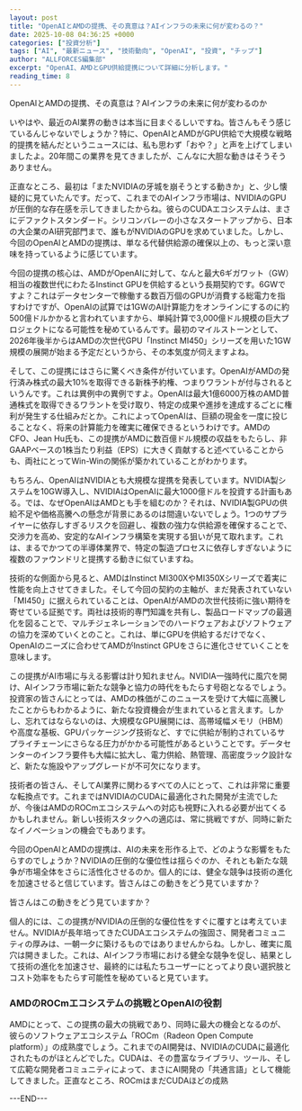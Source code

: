 ```yaml
---
layout: post
title: "OpenAIとAMDの提携、その真意は？AIインフラの未来に何が変わるの？"
date: 2025-10-08 04:36:25 +0000
categories: ["投資分析"]
tags: ["AI", "最新ニュース", "技術動向", "OpenAI", "投資", "チップ"]
author: "ALLFORCES編集部"
excerpt: "OpenAI、AMDとGPU供給提携について詳細に分析します。"
reading_time: 8
---
```


OpenAIとAMDの提携、その真意は？AIインフラの未来に何が変わるのか

いやはや、最近のAI業界の動きは本当に目まぐるしいですね。皆さんもそう感じているんじゃないでしょうか？特に、OpenAIとAMDがGPU供給で大規模な戦略的提携を結んだというニュースには、私も思わず「おや？」と声を上げてしまいましたよ。20年間この業界を見てきましたが、こんなに大胆な動きはそうそうありません。

正直なところ、最初は「またNVIDIAの牙城を崩そうとする動きか」と、少し懐疑的に見ていたんです。だって、これまでのAIインフラ市場は、NVIDIAのGPUが圧倒的な存在感を示してきましたからね。彼らのCUDAエコシステムは、まさにデファクトスタンダード。シリコンバレーの小さなスタートアップから、日本の大企業のAI研究部門まで、誰もがNVIDIAのGPUを求めていました。しかし、今回のOpenAIとAMDの提携は、単なる代替供給源の確保以上の、もっと深い意味を持っているように感じています。

今回の提携の核心は、AMDがOpenAIに対して、なんと最大6ギガワット（GW）相当の複数世代にわたるInstinct GPUを供給するという長期契約です。6GWですよ？これはデータセンターで稼働する数百万個のGPUが消費する総電力を指すわけですが、OpenAIの試算では1GWのAI計算能力をオンラインにするのに約500億ドルかかると言われていますから、単純計算で3,000億ドル規模の巨大プロジェクトになる可能性を秘めているんです。最初のマイルストーンとして、2026年後半からはAMDの次世代GPU「Instinct MI450」シリーズを用いた1GW規模の展開が始まる予定だというから、その本気度が伺えますよね。

そして、この提携にはさらに驚くべき条件が付いています。OpenAIがAMDの発行済み株式の最大10%を取得できる新株予約権、つまりワラントが付与されるというんです。これは異例中の異例ですよ。OpenAIは最大1億6000万株のAMD普通株式を取得できるワラントを受け取り、特定の成果や進捗を達成するごとに権利が発生する仕組みだとか。これによってOpenAIは、巨額の現金を一度に投じることなく、将来の計算能力を確実に確保できるというわけです。AMDのCFO、Jean Hu氏も、この提携がAMDに数百億ドル規模の収益をもたらし、非GAAPベースの1株当たり利益（EPS）に大きく貢献すると述べていることからも、両社にとってWin-Winの関係が築かれていることがわかります。

もちろん、OpenAIはNVIDIAとも大規模な提携を発表しています。NVIDIA製システムを10GW導入し、NVIDIAはOpenAIに最大1000億ドルを投資する計画もある。では、なぜOpenAIはAMDとも手を組むのか？それは、NVIDIA製GPUの供給不足や価格高騰への懸念が背景にあるのは間違いないでしょう。1つのサプライヤーに依存しすぎるリスクを回避し、複数の強力な供給源を確保することで、交渉力を高め、安定的なAIインフラ構築を実現する狙いが見て取れます。これは、まるでかつての半導体業界で、特定の製造プロセスに依存しすぎないように複数のファウンドリと提携する動きに似ていますね。

技術的な側面から見ると、AMDはInstinct MI300XやMI350Xシリーズで着実に性能を向上させてきました。そして今回の契約の主軸が、まだ発表されていない「MI450」に据えられていることは、OpenAIがAMDの次世代技術に強い期待を寄せている証拠です。両社は技術的専門知識を共有し、製品ロードマップの最適化を図ることで、マルチジェネレーションでのハードウェアおよびソフトウェアの協力を深めていくとのこと。これは、単にGPUを供給するだけでなく、OpenAIのニーズに合わせてAMDがInstinct GPUをさらに進化させていくことを意味します。

この提携がAI市場に与える影響は計り知れません。NVIDIA一強時代に風穴を開け、AIインフラ市場に新たな競争と協力の時代をもたらす号砲となるでしょう。投資家の皆さんにとっては、AMDの株価がこのニュースを受けて大幅に高騰したことからもわかるように、新たな投資機会が生まれていると言えます。しかし、忘れてはならないのは、大規模なGPU展開には、高帯域幅メモリ（HBM）や高度な基板、GPUパッケージング技術など、すでに供給が制約されているサプライチェーンにさらなる圧力がかかる可能性があるということです。データセンターのインフラ要件も大幅に拡大し、電力供給、熱管理、高密度ラック設計など、新たな施設やアップグレードが不可欠になります。

技術者の皆さん、そしてAI業界に関わるすべての人にとって、これは非常に重要な転換点です。これまではNVIDIAのCUDAに最適化された開発が主流でしたが、今後はAMDのROCmエコシステムへの対応も視野に入れる必要が出てくるかもしれません。新しい技術スタックへの適応は、常に挑戦ですが、同時に新たなイノベーションの機会でもあります。

今回のOpenAIとAMDの提携は、AIの未来を形作る上で、どのような影響をもたらすのでしょうか？NVIDIAの圧倒的な優位性は揺らぐのか、それとも新たな競争が市場全体をさらに活性化させるのか。個人的には、健全な競争は技術の進化を加速させると信じています。皆さんはこの動きをどう見ていますか？

皆さんはこの動きをどう見ていますか？

個人的には、この提携がNVIDIAの圧倒的な優位性をすぐに覆すとは考えていません。NVIDIAが長年培ってきたCUDAエコシステムの強固さ、開発者コミュニティの厚みは、一朝一夕に築けるものではありませんからね。しかし、確実に風穴は開きました。これは、AIインフラ市場における健全な競争を促し、結果として技術の進化を加速させ、最終的には私たちユーザーにとってより良い選択肢とコスト効率をもたらす可能性を秘めていると見ています。

### AMDのROCmエコシステムの挑戦とOpenAIの役割

AMDにとって、この提携の最大の挑戦であり、同時に最大の機会となるのが、彼らのソフトウェアエコシステム「ROCm（Radeon Open Compute platform）」の成熟度でしょう。これまでのAI開発は、NVIDIAのCUDAに最適化されたものがほとんどでした。CUDAは、その豊富なライブラリ、ツール、そして広範な開発者コミュニティによって、まさにAI開発の「共通言語」として機能してきました。正直なところ、ROCmはまだCUDAほどの成熟

---END---